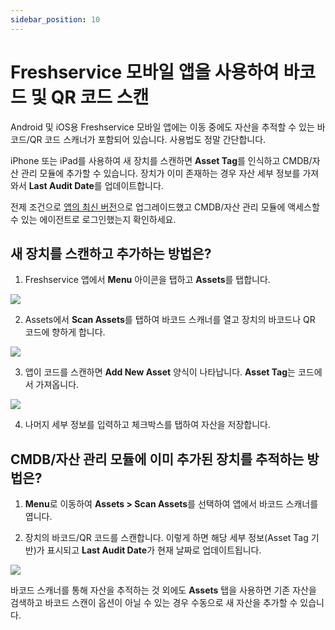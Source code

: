 ```yaml
---
sidebar_position: 10
---
```


# Freshservice 모바일 앱을 사용하여 바코드 및 QR 코드 스캔

Android 및 iOS용 Freshservice 모바일 앱에는 이동 중에도 자산을 추적할 수 있는 바코드/QR 코드 스캐너가 포함되어 있습니다. 사용법도 정말 간단합니다.

iPhone 또는 iPad를 사용하여 새 장치를 스캔하면 **Asset Tag**를 인식하고 CMDB/자산 관리 모듈에 추가할 수 있습니다. 장치가 이미 존재하는 경우 자산 세부 정보를 가져와서 **Last Audit Date**를 업데이트합니다.

전제 조건으로 [앱의 최신 버전](https://itunes.apple.com/in/app/freshservice/id891265220)으로 업그레이드했고 CMDB/자산 관리 모듈에 액세스할 수 있는 에이전트로 로그인했는지 확인하세요.

## 새 장치를 스캔하고 추가하는 방법은?

1. Freshservice 앱에서 **Menu** 아이콘을 탭하고 **Assets**를 탭합니다.

<img src="https://s3.amazonaws.com/cdn.freshdesk.com/data/helpdesk/attachments/production/22770194/original/Assets_page.png?1429874775" className="inline-image fr-dii fr-draggable" data-id="22770194"  />

2. Assets에서 **Scan Assets**를 탭하여 바코드 스캐너를 열고 장치의 바코드나 QR 코드에 향하게 합니다.

<img src="https://s3.amazonaws.com/cdn.freshdesk.com/data/helpdesk/attachments/production/22771028/original/Scan_QR_Barcode_A.png?1429879270" className="inline-image fr-dii fr-draggable" data-id="22771028"  />

3. 앱이 코드를 스캔하면 **Add New Asset** 양식이 나타납니다. **Asset Tag**는 코드에서 가져옵니다.

<img src="https://s3.amazonaws.com/cdn.freshdesk.com/data/helpdesk/attachments/production/22771064/original/Asset_tag.PNG?1429879427" className="inline-image fr-dii fr-draggable" data-id="22771064"  />

4. 나머지 세부 정보를 입력하고 체크박스를 탭하여 자산을 저장합니다.

## CMDB/자산 관리 모듈에 이미 추가된 장치를 추적하는 방법은?

1. **Menu**로 이동하여 **Assets > Scan Assets**를 선택하여 앱에서 바코드 스캐너를 엽니다.

2. 장치의 바코드/QR 코드를 스캔합니다. 이렇게 하면 해당 세부 정보(Asset Tag 기반)가 표시되고 **Last Audit Date**가 현재 날짜로 업데이트됩니다.

<img src="https://s3.amazonaws.com/cdn.freshdesk.com/data/helpdesk/attachments/production/22770166/original/Details_Page.png?1429874607" className="inline-image fr-dii fr-draggable" data-id="22770166"  />

바코드 스캐너를 통해 자산을 추적하는 것 외에도 **Assets** 탭을 사용하면 기존 자산을 검색하고 바코드 스캔이 옵션이 아닐 수 있는 경우 수동으로 새 자산을 추가할 수 있습니다.